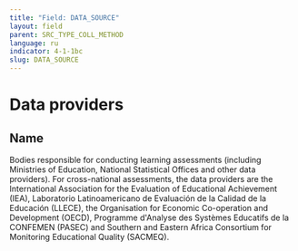 ```yaml
---
title: "Field: DATA_SOURCE"
layout: field
parent: SRC_TYPE_COLL_METHOD
language: ru
indicator: 4-1-1bc
slug: DATA_SOURCE
---
```

# Data providers

## Name

Bodies responsible for conducting learning assessments (including Ministries of Education, National Statistical Offices and other data providers). For cross-national assessments, the data providers are the International Association for the Evaluation of Educational Achievement (IEA), Laboratorio Latinoamericano de Evaluación de la Calidad de la Educación (LLECE), the Organisation for Economic Co-operation and Development (OECD), Programme d'Analyse des Systèmes Educatifs de la CONFEMEN (PASEC) and Southern and Eastern Africa Consortium for Monitoring Educational Quality (SACMEQ).